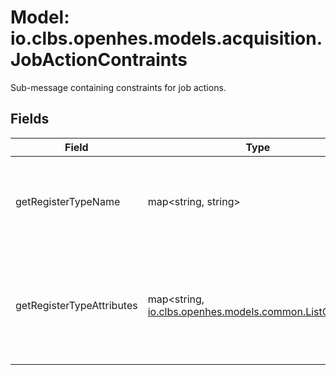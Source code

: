 # Model: io.clbs.openhes.models.acquisition.JobActionContraints

Sub-message containing constraints for job actions.

## Fields

| Field | Type | Description |
| --- | --- | --- |
| getRegisterTypeName | map<string, string> | Contains all the register types & their names in the English language. For example: [gen]="Generic Register", [vqi]="Quality VQI Register"<br> Action: ACTION_TYPE_GET_REGISTER |
| getRegisterTypeAttributes | map<string, [io.clbs.openhes.models.common.ListOfString](model-io-clbs-openhes-models-common-listofstring.md)> | Contains all the register types & their attributes. For example: [gen]=["attribute1", "attribute2"], [vqi]=["attribute1", "attribute3"]<br> See JobActionAttributes for the attribute definitions.<br> Action: ACTION_TYPE_GET_REGISTER |

